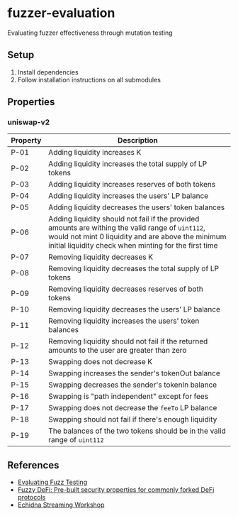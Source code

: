 # fuzzer-evaluation
Evaluating fuzzer effectiveness through mutation testing

## Setup

1. Install dependencies
2. Follow installation instructions on all submodules

## Properties

### uniswap-v2

| Property | Description |
| --- | --- |
| P-01 | Adding liquidity increases K |
| P-02 | Adding liquidity increases the total supply of LP tokens |
| P-03 | Adding liquidity increases reserves of both tokens |
| P-04 | Adding liquidity increases the users' LP balance |
| P-05 | Adding liquidity decreases the users' token balances |
| P-06 | Adding liquidity should not fail if the provided amounts are withing the valid range of `uint112`, would not mint 0 liquidity and are above the minimum initial liquidity check when minting for the first time  |
| P-07 | Removing liquidity decreases K |
| P-08 | Removing liquidity decreases the total supply of LP tokens |
| P-09 | Removing liquidity decreases reserves of both tokens |
| P-10 | Removing liquidity decreases the users' LP balance |
| P-11 | Removing liquidity increases the users' token balances |
| P-12 | Removing liquidity should not fail if the returned amounts to the user are greater than zero |
| P-13 | Swapping does not decrease K |
| P-14 | Swapping increases the sender's tokenOut balance |
| P-15 | Swapping decreases the sender's tokenIn balance |
| P-16 | Swapping is "path independent" except for fees |
| P-17 | Swapping does not decrease the `feeTo` LP balance |
| P-18 | Swapping should not fail if there's enough liquidity |
| P-19 | The balances of the two tokens should be in the valid range of `uint112` |

## References

- [Evaluating Fuzz Testing](https://cseweb.ucsd.edu/~dstefan/cse227-spring20/papers/klees:evaluating.pdf)
- [Fuzzy DeFi: Pre-built security properties for commonly forked DeFi protocols](https://github.com/0xNazgul/fuzzydefi)
- [Echidna Streaming Workshop](https://github.com/crytic/echidna-streaming-series)